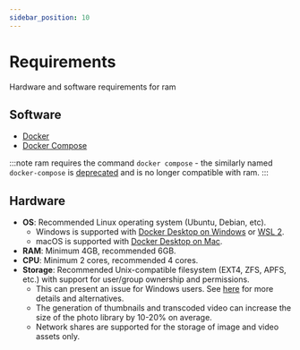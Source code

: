 ```yaml
---
sidebar_position: 10
---
```


# Requirements

Hardware and software requirements for ram

## Software

- [Docker](https://docs.docker.com/get-docker/)
- [Docker Compose](https://docs.docker.com/compose/install/)

:::note
ram requires the command `docker compose` - the similarly named `docker-compose` is [deprecated](https://docs.docker.com/compose/migrate/) and is no longer compatible with ram.
:::

## Hardware

- **OS**: Recommended Linux operating system (Ubuntu, Debian, etc).
  - Windows is supported with [Docker Desktop on Windows](https://docs.docker.com/desktop/install/windows-install/) or [WSL 2](https://docs.docker.com/desktop/wsl/).
  - macOS is supported with [Docker Desktop on Mac](https://docs.docker.com/desktop/install/mac-install/).
- **RAM**: Minimum 4GB, recommended 6GB.
- **CPU**: Minimum 2 cores, recommended 4 cores.
- **Storage**: Recommended Unix-compatible filesystem (EXT4, ZFS, APFS, etc.) with support for user/group ownership and permissions.
  - This can present an issue for Windows users. See [here](/docs/install/environment-variables#supported-filesystems)
    for more details and alternatives.
  - The generation of thumbnails and transcoded video can increase the size of the photo library by 10-20% on average.
  - Network shares are supported for the storage of image and video assets only.
